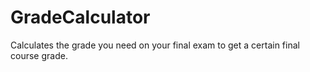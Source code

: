 # GradeCalculator
Calculates the grade you need on your final exam to get a certain final course grade.
